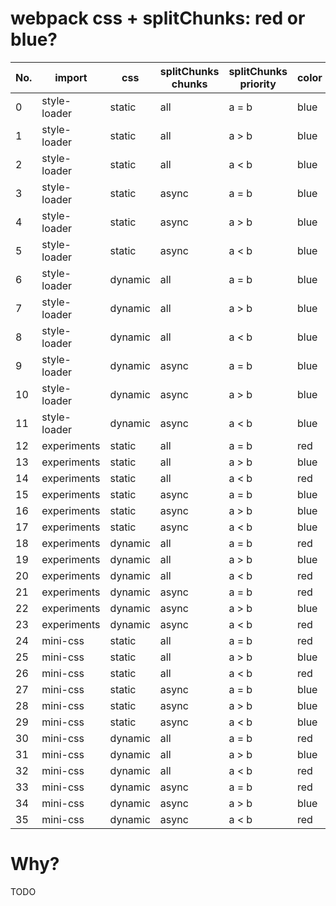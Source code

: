 # webpack css + splitChunks: red or blue?

| No. | import | css | splitChunks chunks | splitChunks priority | color |
|-----|--------|-----|--------------------|----------------------|-------|
| 0 |style-loader|static|all|a = b|blue|
| 1 |style-loader|static|all|a > b|blue|
| 2 |style-loader|static|all|a < b|blue|
| 3 |style-loader|static|async|a = b|blue|
| 4 |style-loader|static|async|a > b|blue|
| 5 |style-loader|static|async|a < b|blue|
| 6 |style-loader|dynamic|all|a = b|blue|
| 7 |style-loader|dynamic|all|a > b|blue|
| 8 |style-loader|dynamic|all|a < b|blue|
| 9 |style-loader|dynamic|async|a = b|blue|
| 10 |style-loader|dynamic|async|a > b|blue|
| 11 |style-loader|dynamic|async|a < b|blue|
| 12 |experiments|static|all|a = b|red|
| 13 |experiments|static|all|a > b|blue|
| 14 |experiments|static|all|a < b|red|
| 15 |experiments|static|async|a = b|blue|
| 16 |experiments|static|async|a > b|blue|
| 17 |experiments|static|async|a < b|blue|
| 18 |experiments|dynamic|all|a = b|red|
| 19 |experiments|dynamic|all|a > b|blue|
| 20 |experiments|dynamic|all|a < b|red|
| 21 |experiments|dynamic|async|a = b|red|
| 22 |experiments|dynamic|async|a > b|blue|
| 23 |experiments|dynamic|async|a < b|red|
| 24 |mini-css|static|all|a = b|red|
| 25 |mini-css|static|all|a > b|blue|
| 26 |mini-css|static|all|a < b|red|
| 27 |mini-css|static|async|a = b|blue|
| 28 |mini-css|static|async|a > b|blue|
| 29 |mini-css|static|async|a < b|blue|
| 30 |mini-css|dynamic|all|a = b|red|
| 31 |mini-css|dynamic|all|a > b|blue|
| 32 |mini-css|dynamic|all|a < b|red|
| 33 |mini-css|dynamic|async|a = b|red|
| 34 |mini-css|dynamic|async|a > b|blue|
| 35 |mini-css|dynamic|async|a < b|red|

# Why?

TODO
